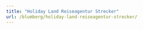 ```yaml
---
title: "Holiday Land Reiseagentur Strecker"
url: /blumberg/holiday-land-reiseagentur-strecker/
---
```

